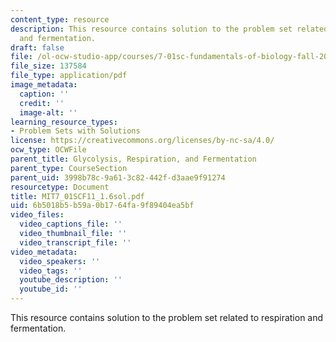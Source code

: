 ```yaml
---
content_type: resource
description: This resource contains solution to the problem set related to respiration
  and fermentation.
draft: false
file: /ol-ocw-studio-app/courses/7-01sc-fundamentals-of-biology-fall-2011/6b5018b5b59a0b1764fa9f89404ea5bf_MIT7_01SCF11_1.6sol.pdf
file_size: 137584
file_type: application/pdf
image_metadata:
  caption: ''
  credit: ''
  image-alt: ''
learning_resource_types:
- Problem Sets with Solutions
license: https://creativecommons.org/licenses/by-nc-sa/4.0/
ocw_type: OCWFile
parent_title: Glycolysis, Respiration, and Fermentation
parent_type: CourseSection
parent_uid: 3998b78c-9a61-3c82-442f-d3aae9f91274
resourcetype: Document
title: MIT7_01SCF11_1.6sol.pdf
uid: 6b5018b5-b59a-0b17-64fa-9f89404ea5bf
video_files:
  video_captions_file: ''
  video_thumbnail_file: ''
  video_transcript_file: ''
video_metadata:
  video_speakers: ''
  video_tags: ''
  youtube_description: ''
  youtube_id: ''
---
```

This resource contains solution to the problem set related to respiration and fermentation.